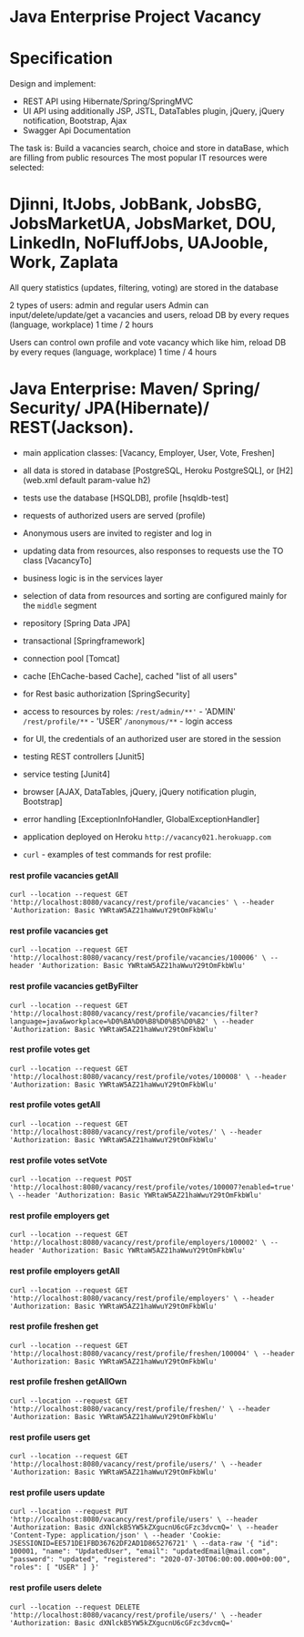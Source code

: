 Java Enterprise Project Vacancy
==========================================

Specification
==========================================
Design and implement:
- REST API using Hibernate/Spring/SpringMVC 
- UI API using additionally JSP, JSTL, DataTables plugin, jQuery, jQuery notification, Bootstrap, Ajax
- Swagger Api Documentation

The task is:
Build a vacancies search, choice and store in dataBase, which are filling from public resources
The most popular IT resources were selected:
# Djinni, ItJobs, JobBank, JobsBG, JobsMarketUA, JobsMarket, DOU, LinkedIn, NoFluffJobs, UAJooble, Work, Zaplata
All query statistics (updates, filtering, voting) are stored in the database

2 types of users: admin and regular users
Admin can input/delete/update/get a vacancies and users, reload DB by every reques (language, workplace) 1 time / 2 hours

Users can control own profile and vote vacancy which like him, reload DB by every reques (language, workplace) 1 time / 4 hours

Java Enterprise: Maven/ Spring/ Security/ JPA(Hibernate)/ REST(Jackson).
=======================================================================
- main application classes: [Vacancy, Employer, User, Vote, Freshen]
- all data is stored in database [PostgreSQL, Heroku PostgreSQL], or [H2] (web.xml default param-value h2)
- tests use the database [HSQLDB], profile [hsqldb-test]
- requests of authorized users are served (profile)
- Anonymous users are invited to register and log in
- updating data from resources, also responses to requests use the TO class [VacancyTo]
- business logic is in the services layer
- selection of data from resources and sorting are configured mainly for the `middle` segment
- repository [Spring Data JPA]
- transactional [Springframework]
- connection pool [Tomcat]
- cache [EhCache-based Cache], cached "list of all users"
- for Rest basic authorization [SpringSecurity]
- access to resources by roles:
  `/rest/admin/**'`  - 'ADMIN'
  `/rest/profile/**` - 'USER'
  `/anonymous/**` - login access
- for UI, the credentials of an authorized user are stored in the session
- testing REST controllers [Junit5]
- service testing [Junit4]
- browser [AJAX, DataTables, jQuery, jQuery notification plugin, Bootstrap]
- error handling [ExceptionInfoHandler, GlobalExceptionHandler]
- application deployed on Heroku `http://vacancy021.herokuapp.com`

- `curl` - examples of test commands for rest profile:

#### rest profile vacancies getAll
`curl --location --request GET 'http://localhost:8080/vacancy/rest/profile/vacancies' \
--header 'Authorization: Basic YWRtaW5AZ21haWwuY29tOmFkbWlu'`

#### rest profile vacancies get
`curl --location --request GET 'http://localhost:8080/vacancy/rest/profile/vacancies/100006' \
--header 'Authorization: Basic YWRtaW5AZ21haWwuY29tOmFkbWlu'`

#### rest profile vacancies getByFilter
`curl --location --request GET 'http://localhost:8080/vacancy/rest/profile/vacancies/filter?language=java&workplace=%D0%BA%D0%B8%D0%B5%D0%B2' \
--header 'Authorization: Basic YWRtaW5AZ21haWwuY29tOmFkbWlu'`


#### rest profile votes get
`curl --location --request GET 'http://localhost:8080/vacancy/rest/profile/votes/100008' \
--header 'Authorization: Basic YWRtaW5AZ21haWwuY29tOmFkbWlu'`

#### rest profile votes getAll
`curl --location --request GET 'http://localhost:8080/vacancy/rest/profile/votes/' \
--header 'Authorization: Basic YWRtaW5AZ21haWwuY29tOmFkbWlu'`

#### rest profile votes setVote
`curl --location --request POST 'http://localhost:8080/vacancy/rest/profile/votes/100007?enabled=true' \
--header 'Authorization: Basic YWRtaW5AZ21haWwuY29tOmFkbWlu'`


#### rest profile employers get
`curl --location --request GET 'http://localhost:8080/vacancy/rest/profile/employers/100002' \
--header 'Authorization: Basic YWRtaW5AZ21haWwuY29tOmFkbWlu'`

#### rest profile employers getAll
`curl --location --request GET 'http://localhost:8080/vacancy/rest/profile/employers' \
--header 'Authorization: Basic YWRtaW5AZ21haWwuY29tOmFkbWlu'`


#### rest profile freshen get
`curl --location --request GET 'http://localhost:8080/vacancy/rest/profile/freshen/100004' \
--header 'Authorization: Basic YWRtaW5AZ21haWwuY29tOmFkbWlu'`

#### rest profile freshen getAllOwn
`curl --location --request GET 'http://localhost:8080/vacancy/rest/profile/freshen/' \
--header 'Authorization: Basic YWRtaW5AZ21haWwuY29tOmFkbWlu'`


#### rest profile users get
`curl --location --request GET 'http://localhost:8080/vacancy/rest/profile/users/' \
--header 'Authorization: Basic YWRtaW5AZ21haWwuY29tOmFkbWlu'`

#### rest profile users update
`curl --location --request PUT 'http://localhost:8080/vacancy/rest/profile/users' \
--header 'Authorization: Basic dXNlckB5YW5kZXgucnU6cGFzc3dvcmQ=' \
--header 'Content-Type: application/json' \
--header 'Cookie: JSESSIONID=EE571DE1FBD36762DF2AD1D865276721' \
--data-raw '{
"id": 100001,
"name": "UpdatedUser",
"email": "updatedEmail@mail.com",
"password": "updated",
"registered": "2020-07-30T06:00:00.000+00:00",
"roles": [
"USER"
]
}'`

#### rest profile users delete
`curl --location --request DELETE 'http://localhost:8080/vacancy/rest/profile/users/' \
--header 'Authorization: Basic dXNlckB5YW5kZXgucnU6cGFzc3dvcmQ='`
